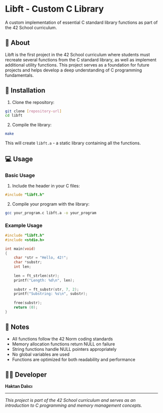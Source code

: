 # Libft - Custom C Library

A custom implementation of essential C standard library functions as part of the 42 School curriculum.



## 🎯 About

Libft is the first project in the 42 School curriculum where students must recreate several functions from the C standard library, as well as implement additional utility functions. This project serves as a foundation for future projects and helps develop a deep understanding of C programming fundamentals.



## 🚀 Installation

1. Clone the repository:
```bash
git clone [repository-url]
cd libft
```

2. Compile the library:
```bash
make
```

This will create `libft.a` - a static library containing all the functions.

## 💻 Usage

### Basic Usage

1. Include the header in your C files:
```c
#include "libft.h"
```

2. Compile your program with the library:
```bash
gcc your_program.c libft.a -o your_program
```

### Example Usage

```c
#include "libft.h"
#include <stdio.h>

int main(void)
{
    char *str = "Hello, 42!";
    char *substr;
    int len;
    
    len = ft_strlen(str);
    printf("Length: %d\n", len);
    
    substr = ft_substr(str, 7, 2);
    printf("Substring: %s\n", substr);
    
    free(substr);
    return (0);
}
```



## 📝 Notes

- All functions follow the 42 Norm coding standards
- Memory allocation functions return NULL on failure
- String functions handle NULL pointers appropriately
- No global variables are used
- Functions are optimized for both readability and performance

## 👨‍💻 Developer

**Haktan Dalıcı**

---

*This project is part of the 42 School curriculum and serves as an introduction to C programming and memory management concepts.*
